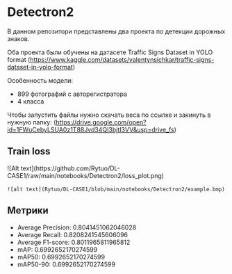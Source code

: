 <h1>Detectron2</h1>
В данном репозитори представлены два проекта по детекции дорожных знаков.  
  
  Оба проекта были обучены на датасете Traffic Signs Dataset in YOLO format (https://www.kaggle.com/datasets/valentynsichkar/traffic-signs-dataset-in-yolo-format)  

  Особенность модели: 
  - 899 фотографий с авторегистратора
  - 4 класса
  

Чтобы запустить файлы нужно скачать веса по ссылке и закинуть в нужную папку: (https://drive.google.com/open?id=1FWuCebyLSUA0z1T88Jvd34QI3bjtI3VV&usp=drive_fs)  

   <h2>Train loss</h2>
    ![Alt text](https://github.com/Rytuo/DL-CASE1/raw/main/notebooks/Detectron2/loss_plot.png)  
    
    ![alt text](Rytuo/DL-CASE1/blob/main/notebooks/Detectron2/example.bmp)
  <h2>Метрики</h2>  
  
  - Average Precision: 0.8041451062046028
  - Average Recall: 0.8208241545606096
  - Average F1-score: 0.8011965811965812
  - mAP: 0.6992652170274599
  - mAP50: 0.6992652170274599
  - mAP50-90: 0.6992652170274599


    

    




 
